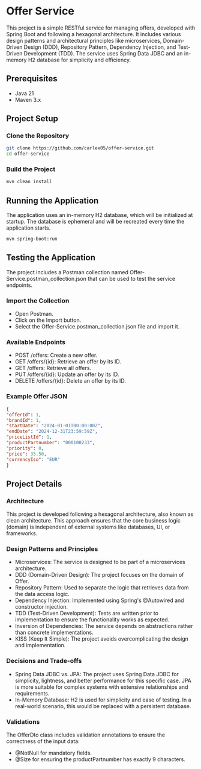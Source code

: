 # Offer Service

This project is a simple RESTful service for managing offers, developed with Spring Boot and following a hexagonal architecture. It includes various design patterns and architectural principles like microservices, Domain-Driven Design (DDD), Repository Pattern, Dependency Injection, and Test-Driven Development (TDD). The service uses Spring Data JDBC and an in-memory H2 database for simplicity and efficiency.

## Prerequisites

- Java 21
- Maven 3.x

## Project Setup

### Clone the Repository

```sh
git clone https://github.com/carlex05/offer-service.git
cd offer-service
```

### Build the Project

```sh
mvn clean install
```
## Running the Application
The application uses an in-memory H2 database, which will be initialized at startup. The database is ephemeral and will be recreated every time the application starts.
```sh
mvn spring-boot:run
```
## Testing the Application

The project includes a Postman collection named Offer-Service.postman_collection.json that can be used to test the service endpoints.
### Import the Collection

- Open Postman.
- Click on the Import button.
- Select the Offer-Service.postman_collection.json file and import it.

### Available Endpoints

- POST /offers: Create a new offer.
- GET /offers/{id}: Retrieve an offer by its ID.
- GET /offers: Retrieve all offers.
- PUT /offers/{id}: Update an offer by its ID.
- DELETE /offers/{id}: Delete an offer by its ID.

### Example Offer JSON

```json
{
"offerId": 1,
"brandId": 1,
"startDate": "2024-01-01T00:00:00Z",
"endDate": "2024-12-31T23:59:59Z",
"priceListId": 1,
"productPartnumber": "000100233",
"priority": 0,
"price": 35.50,
"currencyIso": "EUR"
}
```

## Project Details
### Architecture

This project is developed following a hexagonal architecture, also known as clean architecture. This approach ensures that the core business logic (domain) is independent of external systems like databases, UI, or frameworks.
### Design Patterns and Principles

- Microservices: The service is designed to be part of a microservices architecture.
- DDD (Domain-Driven Design): The project focuses on the domain of Offer.
- Repository Pattern: Used to separate the logic that retrieves data from the data access logic.
- Dependency Injection: Implemented using Spring's @Autowired and constructor injection.
- TDD (Test-Driven Development): Tests are written prior to implementation to ensure the functionality works as expected.
- Inversion of Dependencies: The service depends on abstractions rather than concrete implementations.
- KISS (Keep It Simple): The project avoids overcomplicating the design and implementation.

### Decisions and Trade-offs

- Spring Data JDBC vs. JPA: The project uses Spring Data JDBC for simplicity, lightness, and better performance for this specific case. JPA is more suitable for complex systems with extensive relationships and requirements.
- In-Memory Database: H2 is used for simplicity and ease of testing. In a real-world scenario, this would be replaced with a persistent database.

### Validations

The OfferDto class includes validation annotations to ensure the correctness of the input data:

- @NotNull for mandatory fields.
- @Size for ensuring the productPartnumber has exactly 9 characters.

